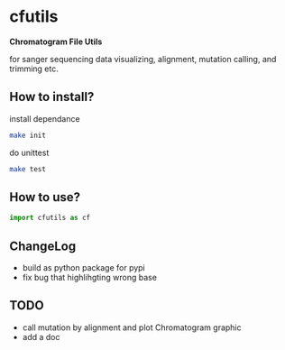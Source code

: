 # cfutils

**Chromatogram File Utils**

for sanger sequencing data visualizing, alignment, mutation calling, and trimming etc.


## How to install?

install dependance

```bash
make init
```

do unittest

```bash
make test
```

## How to use?
 
```python
import cfutils as cf

```

## ChangeLog

- build as python package for pypi
- fix bug that highlihgting wrong base

## TODO

- call mutation by alignment and plot Chromatogram graphic
- add a doc
